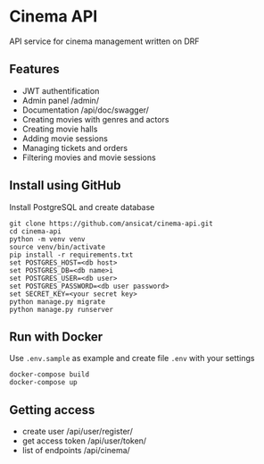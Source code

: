 # Cinema API
API service for cinema management written on DRF

## Features
- JWT authentification
- Admin panel /admin/
- Documentation /api/doc/swagger/
- Creating movies with genres and actors
- Creating movie halls
- Adding movie sessions
- Managing tickets and orders
- Filtering movies and movie sessions

## Install using GitHub
Install PostgreSQL and create database
```
git clone https://github.com/ansicat/cinema-api.git
cd cinema-api
python -m venv venv
source venv/bin/activate
pip install -r requirements.txt
set POSTGRES_HOST=<db host>
set POSTGRES_DB=<db name>i
set POSTGRES_USER=<db user>
set POSTGRES_PASSWORD=<db user password>
set SECRET_KEY=<your secret key>
python manage.py migrate
python manage.py runserver
```

## Run with Docker
Use `.env.sample` as example and create file `.env` with your settings
```
docker-compose build
docker-compose up
```

## Getting access
- create user /api/user/register/
- get access token /api/user/token/
- list of endpoints /api/cinema/
